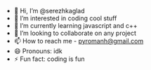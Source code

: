 - 👋 Hi, I’m @serezhkaglad
- 👀 I’m interested in coding cool stuff
- 🌱 I’m currently learning javascript and c++
- 💞️ I’m looking to collaborate on any project
- 📫 How to reach me - pyromanh@gmail.com
- 😄 Pronouns: idk
- ⚡ Fun fact: coding is fun

<!---
serezhkaglad/serezhkaglad is a ✨ special ✨ repository because its `README.md` (this file) appears on your GitHub profile.
You can click the Preview link to take a look at your changes.
--->

